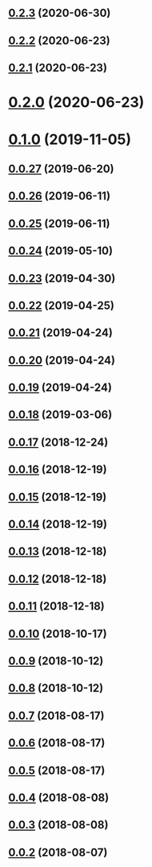 ## [0.2.3](https://github.com/rentspree/tracker/compare/v0.2.2...v0.2.3) (2020-06-30)



## [0.2.2](https://github.com/rentspree/tracker/compare/v0.2.1...v0.2.2) (2020-06-23)



## [0.2.1](https://github.com/rentspree/tracker/compare/v0.2.0...v0.2.1) (2020-06-23)



# [0.2.0](https://github.com/rentspree/tracker/compare/v0.1.0...v0.2.0) (2020-06-23)



# [0.1.0](https://github.com/rentspree/tracker/compare/0.0.27...0.1.0) (2019-11-05)



## [0.0.27](https://github.com/rentspree/tracker/compare/v0.0.26...v0.0.27) (2019-06-20)



## [0.0.26](https://github.com/rentspree/tracker/compare/v0.0.25...v0.0.26) (2019-06-11)



## [0.0.25](https://github.com/rentspree/tracker/compare/v0.0.24...v0.0.25) (2019-06-11)



## [0.0.24](https://github.com/rentspree/tracker/compare/v0.0.23...v0.0.24) (2019-05-10)



## [0.0.23](https://github.com/rentspree/tracker/compare/v0.0.22...v0.0.23) (2019-04-30)



## [0.0.22](https://github.com/rentspree/tracker/compare/v0.0.21...v0.0.22) (2019-04-25)



## [0.0.21](https://github.com/rentspree/tracker/compare/v0.0.20...v0.0.21) (2019-04-24)



## [0.0.20](https://github.com/rentspree/tracker/compare/v0.0.19...v0.0.20) (2019-04-24)



## [0.0.19](https://github.com/rentspree/tracker/compare/v0.0.18...v0.0.19) (2019-04-24)



## [0.0.18](https://github.com/rentspree/tracker/compare/v0.0.17...v0.0.18) (2019-03-06)



<a name="0.0.17"></a>
## [0.0.17](https://github.com/rentspree/tracker/compare/v0.0.16...v0.0.17) (2018-12-24)



<a name="0.0.16"></a>
## [0.0.16](https://github.com/rentspree/tracker/compare/v0.0.15...v0.0.16) (2018-12-19)



<a name="0.0.15"></a>
## [0.0.15](https://github.com/rentspree/tracker/compare/v0.0.14...v0.0.15) (2018-12-19)



<a name="0.0.14"></a>
## [0.0.14](https://github.com/rentspree/tracker/compare/v0.0.13...v0.0.14) (2018-12-19)



<a name="0.0.13"></a>
## [0.0.13](https://github.com/rentspree/tracker/compare/v0.0.12...v0.0.13) (2018-12-18)



<a name="0.0.12"></a>
## [0.0.12](https://github.com/rentspree/tracker/compare/v0.0.11...v0.0.12) (2018-12-18)



<a name="0.0.11"></a>
## [0.0.11](https://github.com/rentspree/tracker/compare/v0.0.10...v0.0.11) (2018-12-18)



<a name="0.0.10"></a>
## [0.0.10](https://github.com/rentspree/tracker/compare/v0.0.8...v0.0.10) (2018-10-17)



<a name="0.0.9"></a>
## [0.0.9](https://github.com/rentspree/tracker/compare/v0.0.8...v0.0.9) (2018-10-12)



<a name="0.0.8"></a>
## [0.0.8](https://github.com/rentspree/tracker/compare/v0.0.7...v0.0.8) (2018-10-12)



<a name="0.0.7"></a>
## [0.0.7](https://github.com/rentspree/tracker/compare/v0.0.6...v0.0.7) (2018-08-17)



<a name="0.0.6"></a>
## [0.0.6](https://github.com/rentspree/tracker/compare/v0.0.5...v0.0.6) (2018-08-17)



<a name="0.0.5"></a>
## [0.0.5](https://github.com/rentspree/tracker/compare/v0.0.4...v0.0.5) (2018-08-17)



<a name="0.0.4"></a>
## [0.0.4](https://github.com/rentspree/tracker/compare/v0.0.3...v0.0.4) (2018-08-08)



<a name="0.0.3"></a>
## [0.0.3](https://github.com/rentspree/tracker/compare/v0.0.2...v0.0.3) (2018-08-08)



<a name="0.0.2"></a>
## [0.0.2](https://github.com/rentspree/tracker/compare/v0.0.1...v0.0.2) (2018-08-07)




